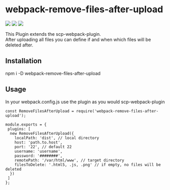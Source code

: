 <h1 align="left">webpack-remove-files-after-upload</h1>
<p align="left"><img src="https://img.shields.io/badge/ELCO%20AG-SMS-red.svg" /> <img src="https://img.shields.io/badge/license-MIT-blue.svg" /> <img src="https://img.shields.io/badge/webpack-plugin-blue.svg" /></p>
<p>This Plugin extends the scp-webpack-plugin.<br />After uploading all files you can define if and when which files will be deleted after.</p>
<h2 align="left">Installation</h2>
<p>npm i -D webpack-remove-files-after-upload</p>
<h2 align="left">Usage</h2>
<p>In your webpack.config.js use the plugin as you would scp-webpack-plugin</p>

```
const RemoveFilesAfterUpload = require('webpack-remove-files-after-upload');

module.exports = {
 plugins: [
  new RemoveFilesAfterUpload({
    localPath: 'dist', // local directory
    host: 'path.to.host',          
    port: '22', // default 22
    username: 'username',
    password: '########',
    remotePath: '/var/html/www', // target directory
    filesToDelete: '.html5, .js, .png' // if empty, no files will be deleted
  })
 ]
};
```

